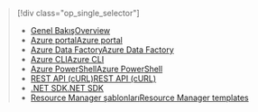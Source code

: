 > [!div class="op_single_selector"]
> * [<span data-ttu-id="4be03-101">Genel Bakış</span><span class="sxs-lookup"><span data-stu-id="4be03-101">Overview</span></span>](../articles/hdinsight/hdinsight-hadoop-provision-linux-clusters.md)
> * [<span data-ttu-id="4be03-102">Azure portal</span><span class="sxs-lookup"><span data-stu-id="4be03-102">Azure portal</span></span>](../articles/hdinsight/hdinsight-hadoop-create-linux-clusters-portal.md)
> * [<span data-ttu-id="4be03-103">Azure Data Factory</span><span class="sxs-lookup"><span data-stu-id="4be03-103">Azure Data Factory</span></span>](../articles/hdinsight/hdinsight-hadoop-create-linux-clusters-adf.md)
> * [<span data-ttu-id="4be03-104">Azure CLI</span><span class="sxs-lookup"><span data-stu-id="4be03-104">Azure CLI</span></span>](../articles/hdinsight/hdinsight-hadoop-create-linux-clusters-azure-cli.md)
> * [<span data-ttu-id="4be03-105">Azure PowerShell</span><span class="sxs-lookup"><span data-stu-id="4be03-105">Azure PowerShell</span></span>](../articles/hdinsight/hdinsight-hadoop-create-linux-clusters-azure-powershell.md)
> * [<span data-ttu-id="4be03-106">REST API (cURL)</span><span class="sxs-lookup"><span data-stu-id="4be03-106">REST API (cURL)</span></span>](../articles/hdinsight/hdinsight-hadoop-create-linux-clusters-curl-rest.md)
> * [<span data-ttu-id="4be03-107">.NET SDK</span><span class="sxs-lookup"><span data-stu-id="4be03-107">.NET SDK</span></span>](../articles/hdinsight/hdinsight-hadoop-create-linux-clusters-dotnet-sdk.md)
> * [<span data-ttu-id="4be03-108">Resource Manager şablonları</span><span class="sxs-lookup"><span data-stu-id="4be03-108">Resource Manager templates</span></span>](../articles/hdinsight/hdinsight-hadoop-create-linux-clusters-arm-templates.md)
> 
> 

